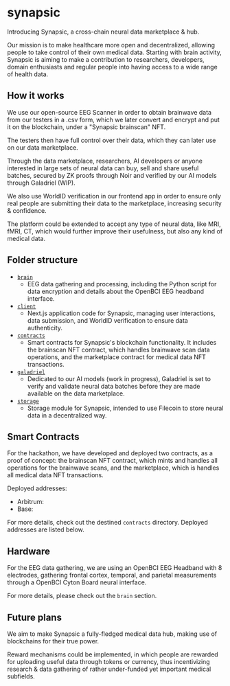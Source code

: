 # synapsic

Introducing Synapsic, a cross-chain neural data marketplace & hub.

Our mission is to make healthcare more open and decentralized, allowing people to take control of their own medical data. Starting with brain activity, Synapsic is aiming to make a contribution to researchers, developers, domain enthusiasts and regular people into having access to a wide range of health data.

## How it works

We use our open-source EEG Scanner in order to obtain brainwave data from our testers in a .csv form, which we later convert and encrypt and put it on the blockchain, under a "Synapsic brainscan" NFT.

The testers then have full control over their data, which they can later use on our data marketplace.

Through the data marketplace, researchers, AI developers or anyone interested in large sets of neural data can buy, sell and share useful batches, secured by ZK proofs through Noir and verified by our AI models through Galadriel (WIP).

We also use WorldID verification in our frontend app in order to ensure only real people are submitting their data to the marketplace, increasing security & confidence.

The platform could be extended to accept any type of neural data, like MRI, fMRI, CT, which would further improve their usefulness, but also any kind of medical data.

## Folder structure

- [`brain`](/brain)
  - EEG data gathering and processing, including the Python script for data encryption and details about the OpenBCI EEG headband interface.
- [`client`](/client)
  - Next.js application code for Synapsic, managing user interactions, data submission, and WorldID verification to ensure data authenticity.
- [`contracts`](/contracts)
  - Smart contracts for Synapsic's blockchain functionality. It includes the brainscan NFT contract, which handles brainwave scan data operations, and the marketplace contract for medical data NFT transactions.
- [`galadriel`](/galadriel)
  - Dedicated to our AI models (work in progress), Galadriel is set to verify and validate neural data batches before they are made available on the data marketplace.
- [`storage`](/storage)
  - Storage module for Synapsic, intended to use Filecoin to store neural data in a decentralized way.

## Smart Contracts

For the hackathon, we have developed and deployed two contracts, as a proof of concept: the brainscan NFT contract, which mints and handles all operations for the brainwave scans, and the marketplace, which is handles all medical data NFT transactions.

Deployed addresses:

- Arbitrum:
- Base:

For more details, check out the destined `contracts` directory. Deployed addresses are listed below.

## Hardware

For the EEG data gathering, we are using an OpenBCI EEG Headband with 8 electrodes, gathering frontal cortex, temporal, and parietal measurements through a OpenBCI Cyton Board neural interface.

For more details, please check out the `brain` section.

## Future plans

We aim to make Synapsic a fully-fledged medical data hub, making use of blockchains for their true power.

Reward mechanisms could be implemented, in which people are rewarded for uploading useful data through tokens or currency, thus incentivizing research & data gathering of rather under-funded yet important medical subfields.
